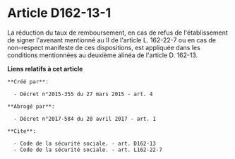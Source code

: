 # Article D162-13-1

La réduction du taux de remboursement, en cas de refus de l'établissement de signer l'avenant mentionné au II de l'article L.
162-22-7 ou en cas de non-respect manifeste de ces dispositions, est appliquée dans les conditions mentionnées au deuxième
alinéa de l'article D. 162-13.

**Liens relatifs à cet article**

	**Créé par**:

	  - Décret n°2015-355 du 27 mars 2015 - art. 4

	**Abrogé par**:

	  - Décret n°2017-584 du 20 avril 2017 - art. 1

	**Cite**:

	  - Code de la sécurité sociale. - art. D162-13
	  - Code de la sécurité sociale. - art. L162-22-7
